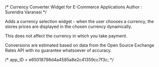 /*
Currency Converter Widget for E-Commerce Applications
 Author : Surendra Varanasi
 */
 
Adds a currency selection widget - when the user chooses a currency, 
the stores prices are displayed in the chosen currency dynamically.

This does not affect the currency in which you take payment.

Conversions are estimated based on data from the Open Source Exchange Rates API with no guarantee whatsoever of accuracy.

/*
app_ID = e65018798d4a4585a8e2c41359cc7f3c;
*/
